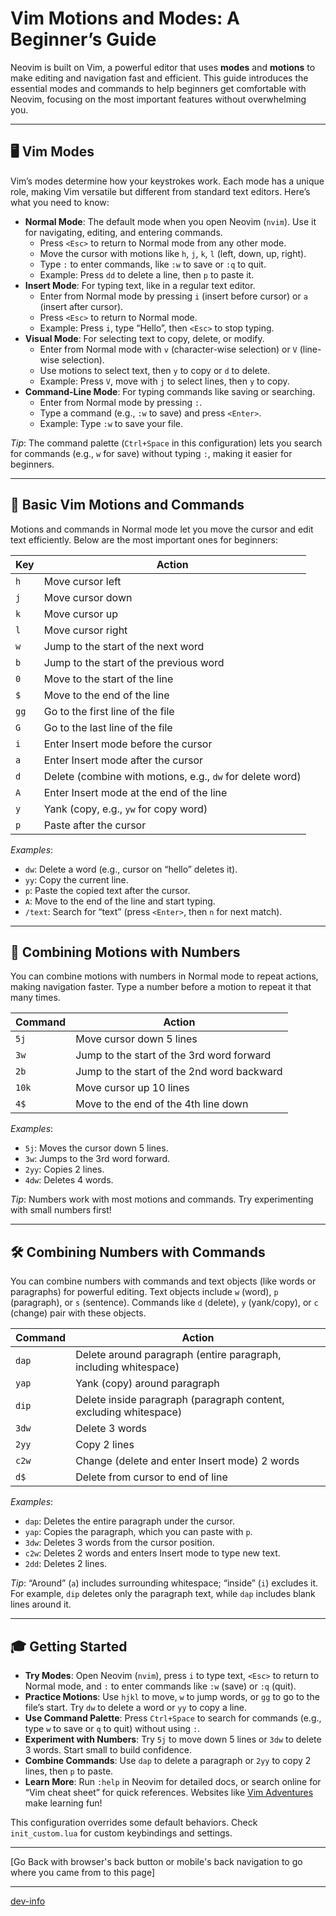 # Vim Motions and Modes: A Beginner’s Guide

Neovim is built on Vim, a powerful editor that uses **modes** and **motions** to make editing and navigation fast and efficient. This guide introduces the essential modes and commands to help beginners get comfortable with Neovim, focusing on the most important features without overwhelming you.

---

## 🖥️ Vim Modes

Vim’s modes determine how your keystrokes work. Each mode has a unique role, making Vim versatile but different from standard text editors. Here’s what you need to know:

- **Normal Mode**: The default mode when you open Neovim (`nvim`). Use it for navigating, editing, and entering commands.
  - Press `<Esc>` to return to Normal mode from any other mode.
  - Move the cursor with motions like `h`, `j`, `k`, `l` (left, down, up, right).
  - Type `:` to enter commands, like `:w` to save or `:q` to quit.
  - Example: Press `dd` to delete a line, then `p` to paste it.
- **Insert Mode**: For typing text, like in a regular text editor.
  - Enter from Normal mode by pressing `i` (insert before cursor) or `a` (insert after cursor).
  - Press `<Esc>` to return to Normal mode.
  - Example: Press `i`, type “Hello”, then `<Esc>` to stop typing.
- **Visual Mode**: For selecting text to copy, delete, or modify.
  - Enter from Normal mode with `v` (character-wise selection) or `V` (line-wise selection).
  - Use motions to select text, then `y` to copy or `d` to delete.
  - Example: Press `V`, move with `j` to select lines, then `y` to copy.
- **Command-Line Mode**: For typing commands like saving or searching.
  - Enter from Normal mode by pressing `:`.
  - Type a command (e.g., `:w` to save) and press `<Enter>`.
  - Example: Type `:w` to save your file.

*Tip*: The command palette (`Ctrl+Space` in this configuration) lets you search for commands (e.g., `w` for save) without typing `:`, making it easier for beginners.

---

## 🚀 Basic Vim Motions and Commands

Motions and commands in Normal mode let you move the cursor and edit text efficiently. Below are the most important ones for beginners:

| **Key** | **Action**                          |
|---------|-------------------------------------|
| `h`     | Move cursor left                    |
| `j`     | Move cursor down                    |
| `k`     | Move cursor up                      |
| `l`     | Move cursor right                   |
| `w`     | Jump to the start of the next word  |
| `b`     | Jump to the start of the previous word |
| `0`     | Move to the start of the line       |
| `$`     | Move to the end of the line         |
| `gg`    | Go to the first line of the file    |
| `G`     | Go to the last line of the file     |
| `i`     | Enter Insert mode before the cursor |
| `a`     | Enter Insert mode after the cursor  |
| `d`     | Delete (combine with motions, e.g., `dw` for delete word) |
| `A`     | Enter Insert mode at the end of the line |
| `y`     | Yank (copy, e.g., `yw` for copy word) |
| `p`     | Paste after the cursor              |

*Examples*:
- `dw`: Delete a word (e.g., cursor on “hello” deletes it).
- `yy`: Copy the current line.
- `p`: Paste the copied text after the cursor.
- `A`: Move to the end of the line and start typing.
- `/text`: Search for “text” (press `<Enter>`, then `n` for next match).

---

## 🔢 Combining Motions with Numbers

You can combine motions with numbers in Normal mode to repeat actions, making navigation faster. Type a number before a motion to repeat it that many times.

| **Command** | **Action**                          |
|-------------|-------------------------------------|
| `5j`        | Move cursor down 5 lines            |
| `3w`        | Jump to the start of the 3rd word forward |
| `2b`        | Jump to the start of the 2nd word backward |
| `10k`       | Move cursor up 10 lines             |
| `4$`        | Move to the end of the 4th line down |

*Examples*:
- `5j`: Moves the cursor down 5 lines.
- `3w`: Jumps to the 3rd word forward.
- `2yy`: Copies 2 lines.
- `4dw`: Deletes 4 words.

*Tip*: Numbers work with most motions and commands. Try experimenting with small numbers first!

---

## 🛠️ Combining Numbers with Commands

You can combine numbers with commands and text objects (like words or paragraphs) for powerful editing. Text objects include `w` (word), `p` (paragraph), or `s` (sentence). Commands like `d` (delete), `y` (yank/copy), or `c` (change) pair with these objects.

| **Command** | **Action**                          |
|-------------|-------------------------------------|
| `dap`       | Delete around paragraph (entire paragraph, including whitespace) |
| `yap`       | Yank (copy) around paragraph        |
| `dip`       | Delete inside paragraph (paragraph content, excluding whitespace) |
| `3dw`       | Delete 3 words                      |
| `2yy`       | Copy 2 lines                        |
| `c2w`       | Change (delete and enter Insert mode) 2 words |
| `d$`        | Delete from cursor to end of line   |

*Examples*:
- `dap`: Deletes the entire paragraph under the cursor.
- `yap`: Copies the paragraph, which you can paste with `p`.
- `3dw`: Deletes 3 words from the cursor position.
- `c2w`: Deletes 2 words and enters Insert mode to type new text.
- `2dd`: Deletes 2 lines.

*Tip*: “Around” (`a`) includes surrounding whitespace; “inside” (`i`) excludes it. For example, `dip` deletes only the paragraph text, while `dap` includes blank lines around it.

---

## 🎓 Getting Started

- **Try Modes**: Open Neovim (`nvim`), press `i` to type text, `<Esc>` to return to Normal mode, and `:` to enter commands like `:w` (save) or `:q` (quit).
- **Practice Motions**: Use `hjkl` to move, `w` to jump words, or `gg` to go to the file’s start. Try `dw` to delete a word or `yy` to copy a line.
- **Use Command Palette**: Press `Ctrl+Space` to search for commands (e.g., type `w` to save or `q` to quit) without using `:`.
- **Experiment with Numbers**: Try `5j` to move down 5 lines or `3dw` to delete 3 words. Start small to build confidence.
- **Combine Commands**: Use `dap` to delete a paragraph or `2yy` to copy 2 lines, then `p` to paste.
- **Learn More**: Run `:help` in Neovim for detailed docs, or search online for “Vim cheat sheet” for quick references. Websites like [Vim Adventures](https://vim-adventures.com) make learning fun!

This configuration overrides some default behaviors. Check `init_custom.lua` for custom keybindings and settings.

---

[Go Back with browser's back button or mobile's back navigation to go where you came from to this page]

---
[dev-info](info.md)